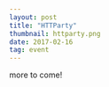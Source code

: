 ```yaml
---
layout: post
title: "HTTParty"
thumbnail: httparty.png
date: 2017-02-16
tag: event
---
```


more to come!